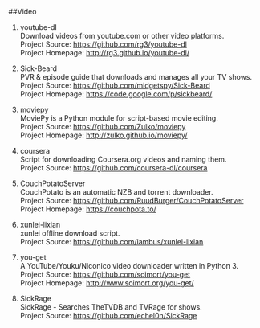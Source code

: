 ##Video

1. youtube-dl  
Download videos from youtube.com or other video platforms.  
Project Source: https://github.com/rg3/youtube-dl  
Project Homepage: http://rg3.github.io/youtube-dl/

1. Sick-Beard  
PVR & episode guide that downloads and manages all your TV shows.  
Project Source: https://github.com/midgetspy/Sick-Beard  
Project Homepage: https://code.google.com/p/sickbeard/

1. moviepy   
MoviePy is a Python module for script-based movie editing.  
Project Source: https://github.com/Zulko/moviepy  
Project Homepage: http://zulko.github.io/moviepy/

1. coursera  
Script for downloading Coursera.org videos and naming them.  
Project Source: https://github.com/coursera-dl/coursera  

1. CouchPotatoServer  
CouchPotato is an automatic NZB and torrent downloader.  
Project Source: https://github.com/RuudBurger/CouchPotatoServer  
Project Homepage: https://couchpota.to/

1. xunlei-lixian  
xunlei offline download script.  
Project Source: https://github.com/iambus/xunlei-lixian   

1. you-get   
A YouTube/Youku/Niconico video downloader written in Python 3.   
Project Source: https://github.com/soimort/you-get   
Project Homepage: http://www.soimort.org/you-get/   

1. SickRage   
SickRage - Searches TheTVDB and TVRage for shows.    
Project Source: https://github.com/echel0n/SickRage    